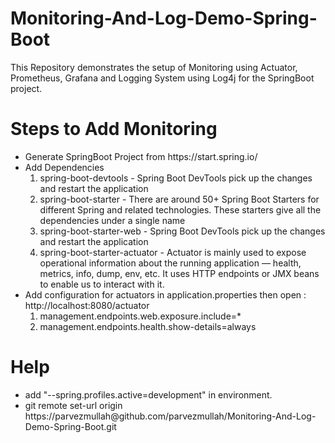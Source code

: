 # Monitoring-And-Log-Demo-Spring-Boot

This Repository demonstrates the setup of Monitoring using Actuator, Prometheus, Grafana and Logging System using Log4j for the SpringBoot project.


# Steps to Add Monitoring
<ul>
    <li>Generate SpringBoot Project from https://start.spring.io/</li>
    <li>
        Add Dependencies
        <ol>
            <li>spring-boot-devtools - Spring Boot DevTools pick up the changes and restart the application </li>
            <li>spring-boot-starter - There are around 50+ Spring Boot Starters for different Spring and related technologies. These starters give all the dependencies under a single name </li>
            <li>spring-boot-starter-web - Spring Boot DevTools pick up the changes and restart the application </li>
            <li>spring-boot-starter-actuator - Actuator is mainly used to expose operational information about the running application — health, metrics, info, dump, env, etc. It uses HTTP endpoints or JMX beans to enable us to interact with it.</li>
        </ol>
    </li>
    <li>
        Add configuration for actuators in application.properties then open : http://localhost:8080/actuator
        <ol>
            <li>management.endpoints.web.exposure.include=*</li>
            <li>management.endpoints.health.show-details=always</li>
        </ol>
    </li>
</ul>


# Help
<ul>
    <li>
        add "--spring.profiles.active=development" in environment.
    </li>
    <li>
        git remote set-url origin https://parvezmullah@github.com/parvezmullah/Monitoring-And-Log-Demo-Spring-Boot.git
    </li>
</ul>

